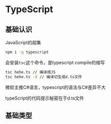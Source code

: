 # TypeScript

## 基础认识

JavaScript的超集

```sh
npm i -g typescript
```

会安装`tsc`这个命令，是typescript compile的缩写

```sh
tsc hehe.ts // 编译成JS
tsc hehe.ts -d // 编译切生成d.ts文件
```

微软主推C#语言，typescript的语法与C#差异不大

typeScript的代码提示秘密在于d.ts文件

## 基础类型

